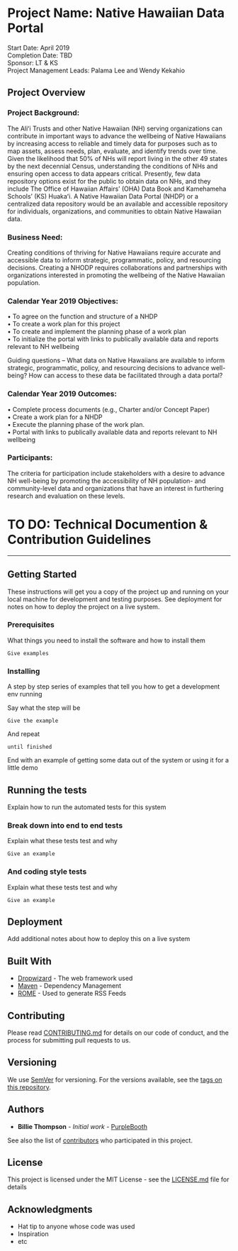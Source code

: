# Project Name:	Native Hawaiian Data Portal  
Start Date:	April 2019  
Completion Date: TBD  
Sponsor: LT & KS  
Project Management Leads:	Palama Lee and Wendy Kekahio  

## Project Overview  
### Project Background:  
The Aliʻi Trusts and other Native Hawaiian (NH) serving organizations can contribute in important ways to advance the wellbeing of Native Hawaiians by increasing access to reliable and timely data for purposes such as to map assets, assess needs, plan, evaluate, and identify trends over time. Given the likelihood that 50% of NHs will report living in the other 49 states by the next decennial Census, understanding the conditions of NHs and ensuring open access to data appears critical. Presently, few data repository options exist for the public to obtain data on NHs, and they include The Office of Hawaiian Affairs’ (OHA) Data Book and Kamehameha Schools’ (KS) Huakaʻi. A Native Hawaiian Data Portal (NHDP) or a centralized data repository would be an available and accessible repository for individuals, organizations, and communities to obtain Native Hawaiian data. 

### Business Need:  
Creating conditions of thriving for Native Hawaiians require accurate and accessible data to inform strategic, programmatic, policy, and resourcing decisions. Creating a NHODP requires collaborations and partnerships with organizations interested in promoting the wellbeing of the Native Hawaiian population.  
  
### Calendar Year 2019 Objectives:  
•	To agree on the function and structure of a NHDP  
•	To create a work plan for this project  
•	To create and implement the planning phase of a work plan  
•	To initialize the portal with links to publically available data and reports relevant to NH wellbeing  
  
Guiding questions –  What data on Native Hawaiians are available to inform strategic, programmatic, policy, and resourcing decisions to advance well-being? How can access to these data be facilitated through a data portal?  

### Calendar Year 2019 Outcomes:  
•	Complete process documents (e.g., Charter and/or Concept Paper)  
•	Create a work plan for a NHDP  
•	Execute the planning phase of the work plan.  
•	Portal with links to publically available data and reports relevant to NH wellbeing  
  
### Participants:  
The criteria for participation include stakeholders with a desire to advance NH well-being by promoting the accessibility of NH population- and community-level data and organizations that have an interest in furthering research and evaluation on these levels.


# TO DO:  Technical Documention & Contribution Guidelines  
---  
## Getting Started

These instructions will get you a copy of the project up and running on your local machine for development and testing purposes. See deployment for notes on how to deploy the project on a live system.

### Prerequisites

What things you need to install the software and how to install them

```
Give examples
```

### Installing

A step by step series of examples that tell you how to get a development env running

Say what the step will be

```
Give the example
```

And repeat

```
until finished
```

End with an example of getting some data out of the system or using it for a little demo

## Running the tests

Explain how to run the automated tests for this system

### Break down into end to end tests

Explain what these tests test and why

```
Give an example
```

### And coding style tests

Explain what these tests test and why

```
Give an example
```

## Deployment

Add additional notes about how to deploy this on a live system

## Built With

* [Dropwizard](http://www.dropwizard.io/1.0.2/docs/) - The web framework used
* [Maven](https://maven.apache.org/) - Dependency Management
* [ROME](https://rometools.github.io/rome/) - Used to generate RSS Feeds

## Contributing

Please read [CONTRIBUTING.md](https://gist.github.com/PurpleBooth/b24679402957c63ec426) for details on our code of conduct, and the process for submitting pull requests to us.

## Versioning

We use [SemVer](http://semver.org/) for versioning. For the versions available, see the [tags on this repository](https://github.com/your/project/tags). 

## Authors

* **Billie Thompson** - *Initial work* - [PurpleBooth](https://github.com/PurpleBooth)

See also the list of [contributors](https://github.com/your/project/contributors) who participated in this project.

## License

This project is licensed under the MIT License - see the [LICENSE.md](LICENSE.md) file for details

## Acknowledgments

* Hat tip to anyone whose code was used
* Inspiration
* etc
